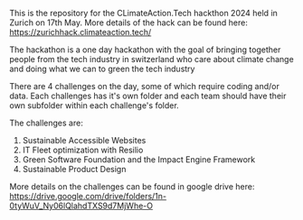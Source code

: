 This is the repository for the CLimateAction.Tech hackthon 2024 held in Zurich on 17th May.
More details of the hack can be found here: https://zurichhack.climateaction.tech/

The hackathon is a one day hackathon with the goal of bringing together people from the tech industry in switzerland who care about climate change and doing what we can to green the tech industry

There are 4 challenges on the day, some of which require coding and/or data.
Each challenges has it's own folder and each team should have their own subfolder within each challenge's folder.

The challenges are:
 1. Sustainable Accessible Websites
 2. IT Fleet optimization with Resilio
 3. Green Software Foundation and the Impact Engine Framework
 4. Sustainable Product Design

 More details on the challenges can be found in google drive here: https://drive.google.com/drive/folders/1n-0tyWuV_Ny06lQlahdTXS9d7MjWhe-O

 